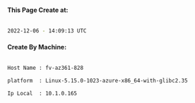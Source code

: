 
   
#### This Page Create at:

```bash

2022-12-06 - 14:09:13 UTC

```

#### Create By Machine:

```bash

Host Name : fv-az361-828

platform  : Linux-5.15.0-1023-azure-x86_64-with-glibc2.35

Ip Local  : 10.1.0.165

```

